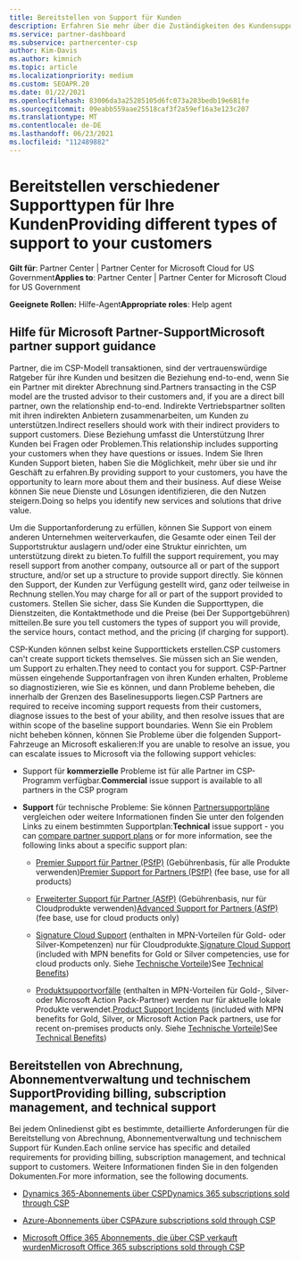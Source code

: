 ```yaml
---
title: Bereitstellen von Support für Kunden
description: Erfahren Sie mehr über die Zuständigkeiten des Kundensupports für Partner im CSP-Programm. Enthält Informationen zur Unterstützung von Abrechnungs-, Abonnementverwaltungs- und technischen Problemen.
ms.service: partner-dashboard
ms.subservice: partnercenter-csp
author: Kim-Davis
ms.author: kimnich
ms.topic: article
ms.localizationpriority: medium
ms.custom: SEOAPR.20
ms.date: 01/22/2021
ms.openlocfilehash: 83006da3a25285105d6fc073a203bedb19e681fe
ms.sourcegitcommit: 09eabb559aae25518caf3f2a59ef16a3e123c207
ms.translationtype: MT
ms.contentlocale: de-DE
ms.lasthandoff: 06/23/2021
ms.locfileid: "112489882"
---
```

# <a name="providing-different-types-of-support-to-your-customers"></a><span data-ttu-id="1bc42-104">Bereitstellen verschiedener Supporttypen für Ihre Kunden</span><span class="sxs-lookup"><span data-stu-id="1bc42-104">Providing different types of support to your customers</span></span>

<span data-ttu-id="1bc42-105">**Gilt für**: Partner Center | Partner Center for Microsoft Cloud for US Government</span><span class="sxs-lookup"><span data-stu-id="1bc42-105">**Applies to**: Partner Center | Partner Center for Microsoft Cloud for US Government</span></span>

<span data-ttu-id="1bc42-106">**Geeignete Rollen:** Hilfe-Agent</span><span class="sxs-lookup"><span data-stu-id="1bc42-106">**Appropriate roles**: Help agent</span></span>

## <a name="microsoft-partner-support-guidance"></a><span data-ttu-id="1bc42-107">Hilfe für Microsoft Partner-Support</span><span class="sxs-lookup"><span data-stu-id="1bc42-107">Microsoft partner support guidance</span></span>

<span data-ttu-id="1bc42-108">Partner, die im CSP-Modell transaktionen, sind der vertrauenswürdige Ratgeber für ihre Kunden und besitzen die Beziehung end-to-end, wenn Sie ein Partner mit direkter Abrechnung sind.</span><span class="sxs-lookup"><span data-stu-id="1bc42-108">Partners transacting in the CSP model are the trusted advisor to their customers and, if you are a direct bill partner, own the relationship end-to-end.</span></span> <span data-ttu-id="1bc42-109">Indirekte Vertriebspartner sollten mit ihren indirekten Anbietern zusammenarbeiten, um Kunden zu unterstützen.</span><span class="sxs-lookup"><span data-stu-id="1bc42-109">Indirect resellers should work with their indirect providers to support customers.</span></span> <span data-ttu-id="1bc42-110">Diese Beziehung umfasst die Unterstützung Ihrer Kunden bei Fragen oder Problemen.</span><span class="sxs-lookup"><span data-stu-id="1bc42-110">This relationship includes supporting your customers when they have questions or issues.</span></span> <span data-ttu-id="1bc42-111">Indem Sie Ihren Kunden Support bieten, haben Sie die Möglichkeit, mehr über sie und ihr Geschäft zu erfahren.</span><span class="sxs-lookup"><span data-stu-id="1bc42-111">By providing support to your customers, you have the opportunity to learn more about them and their business.</span></span> <span data-ttu-id="1bc42-112">Auf diese Weise können Sie neue Dienste und Lösungen identifizieren, die den Nutzen steigern.</span><span class="sxs-lookup"><span data-stu-id="1bc42-112">Doing so helps you identify new services and solutions that drive value.</span></span>

<span data-ttu-id="1bc42-113">Um die Supportanforderung zu erfüllen, können Sie Support von einem anderen Unternehmen weiterverkaufen, die Gesamte oder einen Teil der Supportstruktur auslagern und/oder eine Struktur einrichten, um unterstützung direkt zu bieten.</span><span class="sxs-lookup"><span data-stu-id="1bc42-113">To fulfill the support requirement, you may resell support from another company, outsource all or part of the support structure, and/or set up a structure to provide support directly.</span></span> <span data-ttu-id="1bc42-114">Sie können den Support, der Kunden zur Verfügung gestellt wird, ganz oder teilweise in Rechnung stellen.</span><span class="sxs-lookup"><span data-stu-id="1bc42-114">You may charge for all or part of the support provided to customers.</span></span> <span data-ttu-id="1bc42-115">Stellen Sie sicher, dass Sie Kunden die Supporttypen, die Dienstzeiten, die Kontaktmethode und die Preise (bei Der Supportgebühren) mitteilen.</span><span class="sxs-lookup"><span data-stu-id="1bc42-115">Be sure you tell customers the types of support you will provide, the service hours, contact method, and the pricing (if charging for support).</span></span>

<span data-ttu-id="1bc42-116">CSP-Kunden können selbst keine Supporttickets erstellen.</span><span class="sxs-lookup"><span data-stu-id="1bc42-116">CSP customers can't create support tickets themselves.</span></span> <span data-ttu-id="1bc42-117">Sie müssen sich an Sie wenden, um Support zu erhalten.</span><span class="sxs-lookup"><span data-stu-id="1bc42-117">They need to contact you for support.</span></span> <span data-ttu-id="1bc42-118">CSP-Partner müssen eingehende Supportanfragen von ihren Kunden erhalten, Probleme so diagnostizieren, wie Sie es können, und dann Probleme beheben, die innerhalb der Grenzen des Baselinesupports liegen.</span><span class="sxs-lookup"><span data-stu-id="1bc42-118">CSP Partners are required to receive incoming support requests from their customers, diagnose issues to the best of your ability, and then resolve issues that are within scope of the baseline support boundaries.</span></span> <span data-ttu-id="1bc42-119">Wenn Sie ein Problem nicht beheben können, können Sie Probleme über die folgenden Support-Fahrzeuge an Microsoft eskalieren:</span><span class="sxs-lookup"><span data-stu-id="1bc42-119">If you are unable to resolve an issue, you can escalate issues to Microsoft via the following support vehicles:</span></span>

- <span data-ttu-id="1bc42-120">Support für **kommerzielle** Probleme ist für alle Partner im CSP-Programm verfügbar.</span><span class="sxs-lookup"><span data-stu-id="1bc42-120">**Commercial** issue support is available to all partners in the CSP program</span></span>

- <span data-ttu-id="1bc42-121">**Support** für technische Probleme: Sie können [Partnersupportpläne](https://partner.microsoft.com/support/partnersupport) vergleichen oder weitere Informationen finden Sie unter den folgenden Links zu einem bestimmten Supportplan:</span><span class="sxs-lookup"><span data-stu-id="1bc42-121">**Technical** issue support - you can [compare partner support plans](https://partner.microsoft.com/support/partnersupport) or for more information, see the following links  about a specific support plan:</span></span>

  - <span data-ttu-id="1bc42-122">[Premier Support für Partner (PSfP)](https://partner.microsoft.com/support/microsoft-services-premier-support) (Gebührenbasis, für alle Produkte verwenden)</span><span class="sxs-lookup"><span data-stu-id="1bc42-122">[Premier Support for Partners (PSfP)](https://partner.microsoft.com/support/microsoft-services-premier-support) (fee base, use for all products)</span></span>

  - <span data-ttu-id="1bc42-123">[Erweiterter Support für Partner (ASfP)](https://partner.microsoft.com/support/advanced-cloud-support) (Gebührenbasis, nur für Cloudprodukte verwenden)</span><span class="sxs-lookup"><span data-stu-id="1bc42-123">[Advanced Support for Partners (ASfP)](https://partner.microsoft.com/support/advanced-cloud-support) (fee base, use for cloud products only)</span></span>

  - <span data-ttu-id="1bc42-124">[Signature Cloud Support](manage-your-partner-network-benefits.md) (enthalten in MPN-Vorteilen für Gold- oder Silver-Kompetenzen) nur für Cloudprodukte.</span><span class="sxs-lookup"><span data-stu-id="1bc42-124">[Signature Cloud Support](manage-your-partner-network-benefits.md) (included with MPN benefits for Gold or Silver competencies, use for cloud products only.</span></span> <span data-ttu-id="1bc42-125">Siehe [Technische Vorteile](mpn-benefits-technical-support.md))</span><span class="sxs-lookup"><span data-stu-id="1bc42-125">See [Technical Benefits](mpn-benefits-technical-support.md))</span></span>

  - <span data-ttu-id="1bc42-126">[Produktsupportvorfälle](manage-your-partner-network-benefits.md) (enthalten in MPN-Vorteilen für Gold-, Silver- oder Microsoft Action Pack-Partner) werden nur für aktuelle lokale Produkte verwendet.</span><span class="sxs-lookup"><span data-stu-id="1bc42-126">[Product Support Incidents](manage-your-partner-network-benefits.md) (included with MPN benefits for Gold, Silver, or Microsoft Action Pack partners, use for recent on-premises products only.</span></span> <span data-ttu-id="1bc42-127">Siehe [Technische Vorteile](mpn-benefits-technical-support.md))</span><span class="sxs-lookup"><span data-stu-id="1bc42-127">See [Technical Benefits](mpn-benefits-technical-support.md))</span></span>

## <a name="providing-billing-subscription-management-and-technical-support"></a><span data-ttu-id="1bc42-128">Bereitstellen von Abrechnung, Abonnementverwaltung und technischem Support</span><span class="sxs-lookup"><span data-stu-id="1bc42-128">Providing billing, subscription management, and technical support</span></span> 

<span data-ttu-id="1bc42-129">Bei jedem Onlinedienst gibt es bestimmte, detaillierte Anforderungen für die Bereitstellung von Abrechnung, Abonnementverwaltung und technischem Support für Kunden.</span><span class="sxs-lookup"><span data-stu-id="1bc42-129">Each online service has specific and detailed requirements for providing billing, subscription management, and technical support to customers.</span></span> <span data-ttu-id="1bc42-130">Weitere Informationen finden Sie in den folgenden Dokumenten.</span><span class="sxs-lookup"><span data-stu-id="1bc42-130">For more information, see the following documents.</span></span>

- [<span data-ttu-id="1bc42-131">Dynamics 365-Abonnements über CSP</span><span class="sxs-lookup"><span data-stu-id="1bc42-131">Dynamics 365 subscriptions sold through CSP</span></span>](https://www.microsoftpartnercommunity.com/t5/CSP/Microsoft-Partner-Support-Guidance/m-p/5262#M30)

- [<span data-ttu-id="1bc42-132">Azure-Abonnements über CSP</span><span class="sxs-lookup"><span data-stu-id="1bc42-132">Azure subscriptions sold through CSP</span></span>](https://www.microsoftpartnercommunity.com/t5/CSP/Microsoft-Partner-Support-Guidance/m-p/5263#M31)

- [<span data-ttu-id="1bc42-133">Microsoft Office 365 Abonnements, die über CSP verkauft wurden</span><span class="sxs-lookup"><span data-stu-id="1bc42-133">Microsoft Office 365 subscriptions sold through CSP</span></span>](https://www.microsoftpartnercommunity.com/t5/CSP/Microsoft-Partner-Support-Guidance/m-p/5264#M32)
